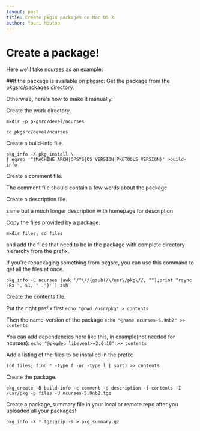 ```yaml
---
layout: post
title: Create pkgin packages on Mac OS X
author: Youri Mouton
---
```


# Create a package! 
  
Here we'll take ncurses as an example:

##If the package is available on pkgsrc:
Get the package from the pkgsrc/packages directory.

Otherwise, here's how to make it manually:


Create the work directory.            

`mkdir -p pkgsrc/devel/ncurses`          

`cd pkgsrc/devel/ncurses`             

Create a build-info file.

`pkg_info -X pkg_install \`              
`| egrep '^(MACHINE_ARCH|OPSYS|OS_VERSION|PKGTOOLS_VERSION)' >build-info`            


Create a comment file.

The comment file should contain a few words about the package.

Create a description file.

same but a much longer description with homepage for description

Copy the files provided by a package.

`mkdir files; cd files`                 

and add the files that need to be in the package with complete directory hierarchy from the prefix.

If you're repackaging something from pkgsrc, you can use this command to get all the files at once.

`pkg_info -L ncurses |awk '/^\//{gsub(/\/usr\/pkg\//, "");print "rsync -Ra ", $1, " ."}' | zsh`            


Create the contents file.

Put the right prefix first
`echo "@cwd /usr/pkg" > contents`             

Then the name-version of the package
`echo "@name ncurses-5.9nb2" >> contents`                

You can add dependencies here like this, in example(not needed for ncurses):
`echo "@pkgdep libevent>=2.0.10" >> contents`      

Add a listing of the files to be installed in the prefix:

`(cd files; find * -type f -or -type l | sort) >> contents`               



Create the package.

`pkg_create -B build-info -c comment -d description -f contents -I /usr/pkg -p files -U ncurses-5.9nb2.tgz`                          


Create a package_summary file in your local or remote repo after you uploaded all your packages!

`pkg_info -X *.tgz|gzip -9 > pkg_summary.gz`          



